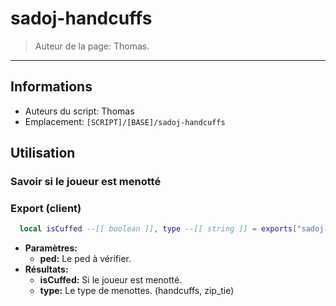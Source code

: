 # sadoj-handcuffs

> Auteur de la page: Thomas.

---

## Informations

* Auteurs du script: Thomas
* Emplacement: `[SCRIPT]/[BASE]/sadoj-handcuffs`


## Utilisation



### Savoir si le joueur est menotté

<!-- tabs:start -->
### **Export (client)**
```lua
  local isCuffed --[[ boolean ]], type --[[ string ]] = exports["sadoj-handcuffs"]:PedIsHandcuffs(ped --[[ ped ]])
```
* **Paramètres:**
  * **ped:** Le ped à vérifier.
* **Résultats:**
  * **isCuffed:** Si le joueur est menotté.
  * **type:** Le type de menottes. (handcuffs, zip_tie)
<!-- tabs:end -->


